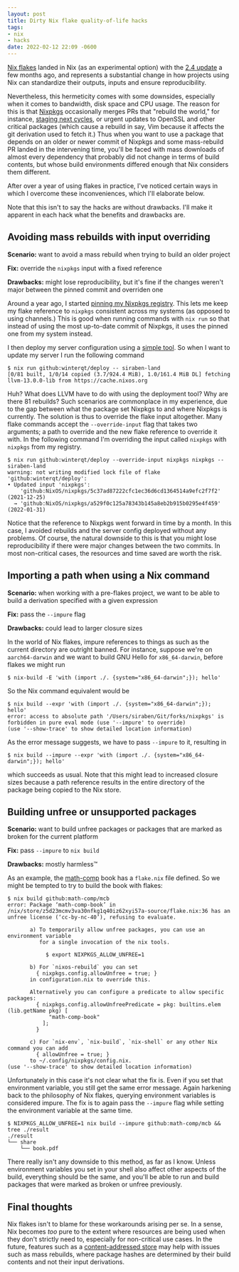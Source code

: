 ```yaml
---
layout: post
title: Dirty Nix flake quality-of-life hacks
tags:
- nix
- hacks
date: 2022-02-12 22:09 -0600
---
```


[Nix flakes](https://www.tweag.io/blog/2020-05-25-flakes/) landed in
Nix (as an experimental option) with the [2.4
update](https://discourse.nixos.org/t/nix-2-4-released/15822) a few
months ago, and represents a substantial change in how projects using
Nix can standardize their outputs, inputs and ensure reproducibility.

Nevertheless, this hermeticity comes with some downsides, especially
when it comes to bandwidth, disk space and CPU usage.  The reason for
this is that [Nixpkgs](https://github.com/NixOS/nixpkgs/) occasionally
merges PRs that "rebuild the world," for instance, [staging next
cycles](https://github.com/NixOS/nixpkgs/pull/138268), or urgent
updates to OpenSSL and other critical packages (which cause a rebuild
in say, Vim because it affects the git derivation used to fetch it.)
Thus when you want to use a package that depends on an older or newer
commit of Nixpkgs and some mass-rebuild PR landed in the intervening
time, you'll be faced with mass downloads of almost every dependency
that probably did not change in terms of build contents, but whose
build environments differed enough that Nix considers them
different.

After over a year of using flakes in practice, I've noticed certain
ways in which I overcome these inconveniences, which I'll elaborate
below.

Note that this isn't to say the hacks are without drawbacks.  I'll
make it apparent in each hack what the benefits and drawbacks are.

## Avoiding mass rebuilds with input overriding
**Scenario:** want to avoid a mass rebuild when trying to build an
older project

**Fix:** override the `nixpkgs` input with a fixed reference

**Drawbacks:** might lose reproducibility, but it's fine if the
changes weren't major between the pinned commit and overriden one

Around a year ago, I started [pinning my Nixpkgs
registry](https://github.com/siraben/dotfiles/commit/217c02265596df27ae392840f656eff5d5446169).
This lets me keep my flake reference to `nixpkgs` consistent across my
systems (as opposed to using channels.)  This is good when running
commands with `nix run` so that instead of using the most up-to-date
commit of Nixpkgs, it uses the pinned one from my system instead.

I then deploy my server configuration using a [simple
tool](https://github.com/winterqt/deploy).  So when I want to update
my server I run the following command

```
$ nix run github:winterqt/deploy -- siraben-land
[0/81 built, 1/0/14 copied (3.7/924.4 MiB), 1.0/161.4 MiB DL] fetching llvm-13.0.0-lib from https://cache.nixos.org
```

Huh?  What does LLVM have to do with using the deployment tool?  Why
are there 81 rebuilds?  Such scenarios are commonplace in my
experience, due to the gap between what the package set Nixpkgs to and
where Nixpkgs is currently.  The solution is thus to override the
flake input altogether.  Many flake commands accept the
`--override-input` flag that takes two arguments; a path to override
and the new flake reference to override it with.  In the following
command I'm overriding the input called `nixpkgs` with `nixpkgs` from
my registry.

```ShellSession
$ nix run github:winterqt/deploy --override-input nixpkgs nixpkgs --siraben-land
warning: not writing modified lock file of flake 'github:winterqt/deploy':
• Updated input 'nixpkgs':
    'github:NixOS/nixpkgs/5c37ad87222cfc1ec36d6cd1364514a9efc2f7f2' (2021-12-25)
  → 'github:NixOS/nixpkgs/a529f0c125a78343b145a8eb2b915b0295e4f459' (2022-01-31)
```

Notice that the reference to Nixpkgs went forward in time by a month.
In this case, I avoided rebuilds and the server config deployed
without any problems.  Of course, the natural downside to this is that
you might lose reproducibility if there were major changes between the
two commits.  In most non-critical cases, the resources and time saved
are worth the risk.

## Importing a path when using a Nix command
**Scenario:** when working with a pre-flakes project, we want to be
able to build a derivation specified with a given expression

**Fix:** pass the `--impure` flag

**Drawbacks:** could lead to larger closure sizes

In the world of Nix flakes, impure references to things as such as the
current directory are outright banned.  For instance, suppose we're on
`aarch64-darwin` and we want to build GNU Hello for `x86_64-darwin`,
before flakes we might run

```ShellSession
$ nix-build -E 'with (import ./. {system="x86_64-darwin";}); hello'
```

So the Nix command equivalent would be

```ShellSession
$ nix build --expr 'with (import ./. {system="x86_64-darwin";}); hello'
error: access to absolute path '/Users/siraben/Git/forks/nixpkgs' is forbidden in pure eval mode (use '--impure' to override)
(use '--show-trace' to show detailed location information)
```

As the error message suggests, we have to pass `--impure` to it,
resulting in

```ShellSession
$ nix build --impure --expr 'with (import ./. {system="x86_64-darwin";}); hello'
```

which succeeds as usual.  Note that this might lead to increased
closure sizes because a path reference results in the entire directory
of the package being copied to the Nix store.

## Building unfree or unsupported packages
**Scenario:** want to build unfree packages or packages that are
marked as broken for the current platform

**Fix:** pass `--impure` to `nix build`

**Drawbacks:** mostly harmless™

As an example, the [math-comp](https://github.com/math-comp/mcb) book has a
`flake.nix` file defined.  So we might be tempted to try to build the
book with flakes:

```ShellSession
$ nix build github:math-comp/mcb
error: Package ‘math-comp-book’ in /nix/store/z5d23mcmv3va30nfkg1q40iz62xyi57a-source/flake.nix:36 has an unfree license (‘cc-by-nc-40’), refusing to evaluate.

       a) To temporarily allow unfree packages, you can use an environment variable
          for a single invocation of the nix tools.

            $ export NIXPKGS_ALLOW_UNFREE=1

       b) For `nixos-rebuild` you can set
         { nixpkgs.config.allowUnfree = true; }
       in configuration.nix to override this.

       Alternatively you can configure a predicate to allow specific packages:
         { nixpkgs.config.allowUnfreePredicate = pkg: builtins.elem (lib.getName pkg) [
             "math-comp-book"
           ];
         }

       c) For `nix-env`, `nix-build`, `nix-shell` or any other Nix command you can add
         { allowUnfree = true; }
       to ~/.config/nixpkgs/config.nix.
(use '--show-trace' to show detailed location information)
```

Unfortunately in this case it's not clear what the fix is.  Even if
you set that environment variable, you still get the same error
message.  Again harkening back to the philosophy of Nix flakes,
querying environment variables is considered impure.  The fix is to
again pass the `--impure` flag while setting the environment variable
at the same time.


```
$ NIXPKGS_ALLOW_UNFREE=1 nix build --impure github:math-comp/mcb && tree ./result
./result
└── share
    └── book.pdf
```

There really isn't any downside to this method, as far as I know.
Unless environment variables you set in your shell also affect other
aspects of the build, everything should be the same, and you'll be
able to run and build packages that were marked as broken or unfree
previously.

## Final thoughts
Nix flakes isn't to blame for these workarounds arising per se.  In a
sense, Nix becomes *too* pure to the extent where resources are being
used when they don't strictly need to, especially for non-critical use
cases.  In the future, features such as a [content-addressed
store](https://www.tweag.io/blog/2020-09-10-nix-cas/) may help with
issues such as mass rebuilds, where package hashes are determined by
their build contents and not their input derivations.
